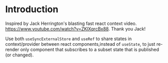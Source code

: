 # Introduction

Inspired by Jack Herrington's blasting fast react context video.
https://www.youtube.com/watch?v=ZKlXqrcBx88. Thank you Jack!

Use both `useSyncExternalStore` and `useRef` to share states in context/provider between react components,instead of `useState`, to just re-render only component that subscribes to a subset state that is published (or changed).

